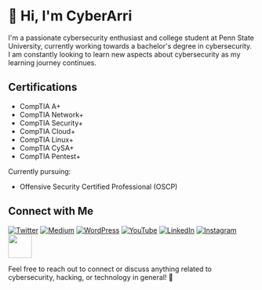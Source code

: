 <h1 align="left">👋 Hi, I'm CyberArri</h1>


<!--
**cyberarri/cyberarri** is a ✨ _special_ ✨ repository because its `README.md` (this file) appears on your GitHub profile.

Here are some ideas to get you started:

- 🔭 I’m currently working on ...
- 🌱 I’m currently learning ...
- 👯 I’m looking to collaborate on ...
- 🤔 I’m looking for help with ...
- 💬 Ask me about ...
- 📫 How to reach me: ...
- 😄 Pronouns: ...
- ⚡ Fun fact: ...
-->

I'm a passionate cybersecurity enthusiast and college student at Penn State University, currently working towards a bachelor's degree in cybersecurity. I am constantly looking to learn new aspects about cybersecurity as my learning journey continues.

## Certifications
- CompTIA A+
- CompTIA Network+
- CompTIA Security+
- CompTIA Cloud+
- CompTIA Linux+
- CompTIA CySA+
- CompTIA Pentest+

Currently pursuing:
- Offensive Security Certified Professional (OSCP)

## Connect with Me
[![Twitter](https://img.icons8.com/color/48/000000/twitter.png)](https://twitter.com/CyberArri)
[![Medium](https://img.icons8.com/color/48/000000/medium-monogram.png)](https://medium.com/@cyberarri)
[![WordPress](https://img.icons8.com/color/48/000000/wordpress.png)](https://cyberarri.wordpress.com/)
[![YouTube](https://img.icons8.com/color/48/000000/youtube-play.png)](https://www.youtube.com/@cyberarri)
[![LinkedIn](https://img.icons8.com/color/48/000000/linkedin.png)](https://www.linkedin.com/in/arriannaperez/)
[![Instagram](https://img.icons8.com/color/48/000000/instagram-new.png)](https://www.instagram.com/cyberarri/)
<a href="https://tryhackme.com/p/cyberarri"><img src="https://tryhackme.com/img/favicon.png" width="48" height="48"></a>

Feel free to reach out to connect or discuss anything related to cybersecurity, hacking, or technology in general! 🚀
